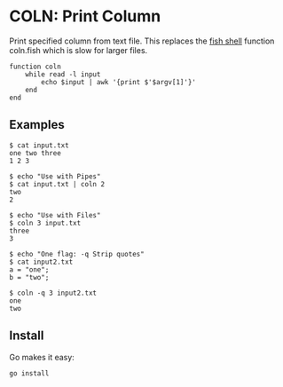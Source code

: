 # COLN: Print Column

Print specified column from text file.  This replaces the [fish shell](https://fishshell.com/) 
function coln.fish which is slow for larger files.

```fish
function coln
    while read -l input
        echo $input | awk '{print $'$argv[1]'}'
    end
end
```

## Examples

```
$ cat input.txt
one two three
1 2 3

$ echo "Use with Pipes"
$ cat input.txt | coln 2
two
2 

$ echo "Use with Files"
$ coln 3 input.txt
three
3

$ echo "One flag: -q Strip quotes"
$ cat input2.txt
a = "one";
b = "two";

$ coln -q 3 input2.txt
one
two
```

## Install

Go makes it easy:

    go install
